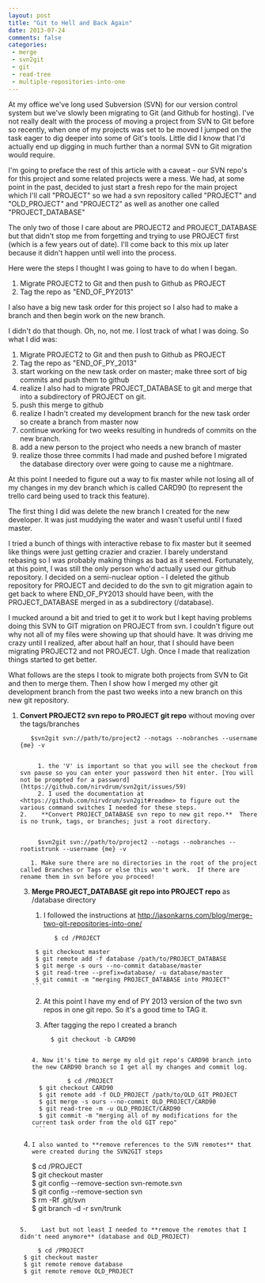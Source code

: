 ```yaml
---
layout: post
title: "Git to Hell and Back Again"
date: 2013-07-24
comments: false
categories:
 - merge
 - svn2git
 - git
 - read-tree
 - multiple-repositories-into-one
---
```

At my office we've long used Subversion (SVN) for our version control system
but we've slowly been migrating to Git (and Github for hosting). I've not
really dealt with the process of moving a project from SVN to Git before so
recently, when one of my projects was set to be moved I jumped on the task
eager to dig deeper into some of Git's tools. Little did I know that I'd
actually end up digging in much further than a normal SVN to Git migration
would require.  
  

I'm going to preface the rest of this article with a caveat - our SVN repo's
for this project and some related projects were a mess.  We had, at some point
in the past, decided to just start a fresh repo for the main project which
I'll call "PROJECT" so we had a svn repository called "PROJECT" and
"OLD_PROJECT" and "PROJECT2"  as well as another one called "PROJECT_DATABASE"  
  
The only two of those I care about are PROJECT2 and PROJECT_DATABASE but that
didn't stop me from forgetting and trying to use PROJECT first (which is a few
years out of date).  I'll come back to this mix up later because it didn't
happen until well into the process.  
  
Here were the steps I thought I was going to have to do when I began.

  1. Migrate PROJECT2 to Git and then push to Github as PROJECT
  2. Tag the repo as "END_OF_PY2013"

I also have a big new task order for this project so I also had to make a
branch and then begin work on the new branch.  
  

I didn't do that though.  Oh, no, not me.  I lost track of what I was doing.
So what I did was:

  1. Migrate PROJECT2 to Git and then push to Github as PROJECT
  2. Tag the repo as "END_OF_PY_2013"
  3. start working on the new task order on master; make three sort of big commits and push them to github
  4. realize I also  had to migrate PROJECT_DATABASE to git and merge that into a subdirectory of PROJECT on git.
  5. push this merge to github
  6. realize I hadn't created my development branch for the new task order so create a branch from master now 
  7. continue working for two weeks resulting in hundreds of commits on the new branch.
  8. add a new person to the project who needs a new branch of master
  9. realize those three commits I had made and pushed before I migrated the database directory over were going to cause me a nightmare.

At this point I needed to figure out a way to fix master while not losing all
of my changes in my dev branch which is called CARD90 (to represent the trello
card being used to track this feature).

The first thing I did was delete the new branch I created for the new
developer.  It was just muddying the water and wasn't useful until I fixed
master.  
  

I tried a bunch of things with interactive rebase to fix master but it seemed
like things were just getting crazier and crazier.  I barely understand
rebasing so I was probably making things as bad as it seemed. Fortunately, at
this point, I was still the only person who'd actually used our github
repository.  I decided on a semi-nuclear option - I deleted the github
repository for PROJECT and decided to do the svn to git migration again to get
back to where END_OF_PY2013 should have been, with the PROJECT_DATABASE merged
in as a subdirectory (/database).  
  

I mucked around a bit and tried to get it to work but I kept having problems
doing this SVN to GIT migration on PROJECT from svn.  I couldn't figure out
why not all of my files were showing up that should have.  It was driving me
crazy until I realized, after about half an hour, that I should have been
migrating PROJECT2 and not PROJECT.  Ugh.  Once I made that realization things
started to get better.  
  
What follows are the steps I took to migrate both projects from SVN to Git and
then to merge them.  Then I show how I merged my other git development branch
from the past two weeks into a new branch on this new git repository.  
  

  1. **Convert PROJECT2 svn repo to PROJECT git repo** without moving over the tags/branches  

    
            $svn2git svn://path/to/project2 --notags --nobranches --username {me} -v  
       ```
    
            1. the 'V' is important so that you will see the checkout from svn pause so you can enter your password then hit enter. [You will not be prompted for a password](https://github.com/nirvdrum/svn2git/issues/59)
            2. I used the documentation at <https://github.com/nirvdrum/svn2git#readme> to figure out the various command switches I needed for these steps.    
      2.    **Convert PROJECT_DATABASE svn repo to new git repo.**  There is no trunk, tags, or branches; just a root directory.  
       
    
            $svn2git svn://path/to/project2 --notags --nobranches --rootistrunk --username {me} -v  
       ```
    
            1. Make sure there are no directories in the root of the project called Branches or Tags or else this won't work.  If there are rename them in svn before you proceed!
      3. **Merge PROJECT_DATABASE git repo into PROJECT repo** as /database directory  
       
            1. I followed the instructions at <http://jasonkarns.com/blog/merge-two-git-repositories-into-one/>     
        
                      $ cd /PROJECT  
              $ git checkout master  
              $ git remote add -f database /path/to/PROJECT_DATABASE  
              $ git merge -s ours --no-commit database/master  
              $ git read-tree --prefix=database/ -u database/master  
              $ git commit -m "merging PROJECT_DATABASE into PROJECT"  
             ```
        
            2. At this point I have my end of PY 2013 version of the two svn repos in one git repo.  So it's a good time to TAG it.
            3. After tagging the repo I created a branch     
        
                     $ git checkout -b CARD90  
            ```
        
            4. Now it's time to merge my old git repo's CARD90 branch into the new CARD90 branch so I get all my changes and commit log.      
        
                      $ cd /PROJECT  
              $ git checkout CARD90  
              $ git remote add -f OLD_PROJECT /path/to/OLD_GIT_PROJECT  
              $ git merge -s ours --no-commit OLD_PROJECT/CARD90  
              $ git read-tree -m -u OLD_PROJECT/CARD90  
              $ git commit -m "merging all of my modifications for the current task order from the old GIT repo"  
             ```
        
      4.     I also wanted to **remove references to the SVN remotes** that were created during the SVN2GIT steps    
    
            $ cd /PROJECT  
        $ git checkout master  
        $ git config --remove-section svn-remote.svn  
        $ git config --remove-section svn  
         $ rm -Rf .git/svn  
         $ git branch -d -r svn/trunk  
       ```
    
      5.    Last but not least I needed to **remove the remotes that I didn't need anymore** (database and OLD_PROJECT)    
    
            $ cd /PROJECT  
        $ git checkout master  
        $ git remote remove database  
        $ git remote remove OLD_PROJECT  
       ```
    
    
    
    

